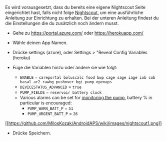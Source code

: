 Es wird vorausgesetzt, dass du bereits eine eigene Nightscout Seite eingerichtet hast, falls nicht folge [Nightscout](http://www.nightscout.info/wiki/welcome/set-up-nightscout-using-heroku), um eine ausführliche Anleitung zur Einrichtung zu erhalten. Bei der unteren Anleitung findest du die Einstellungen die du zusätzlich noch ändern musst.
* Gehe zu https://portal.azure.com/ oder https://herokuapp.com/

* Wähle deinen App Namen.

* Drücke settings (azure), oder Settings > "Reveal Config Variables (heroku)

* Füge die Variablen hinzu oder ändere sie wie folgt:
  * `ENABLE` = `careportal boluscalc food bwp cage sage iage iob cob basal ar2 rawbg pushover bgi pump openaps`
  * `DEVICESTATUS_ADVANCED` = `true`
  * `PUMP_FIELDS` = `reservoir battery clock`
  * Various alarms can be set for [monitoring the pump](https://github.com/nightscout/cgm-remote-monitor#pump-pump-monitoring), battery % in particular is encouraged:
    * `PUMP_WARN_BATT_P` = `51`
    * `PUMP_URGENT_BATT_P` = `26`

[[https://github.com/MilosKozak/AndroidAPS/wiki/images/nightscout1.png]]

* Drücke Speichern.
